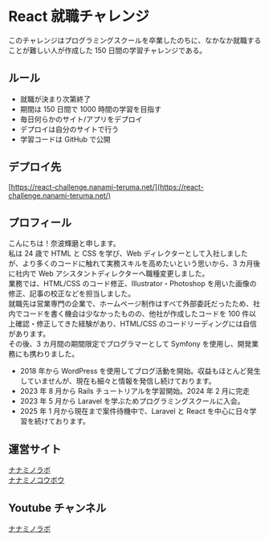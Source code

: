 # React 就職チャレンジ

このチャレンジはプログラミングスクールを卒業したのちに、なかなか就職することが難しい人が作成した 150 日間の学習チャレンジである。

## ルール

- 就職が決まり次第終了
- 期間は 150 日間で 1000 時間の学習を目指す
- 毎日何らかのサイト/アプリをデプロイ
- デプロイは自分のサイトで行う
- 学習コードは GitHub で公開

## デプロイ先

[https://react-challenge.nanami-teruma.net/](https://react-challenge.nanami-teruma.net/)

## プロフィール

こんにちは！奈波輝磨と申します。  
私は 24 歳で HTML と CSS を学び、Web ディレクターとして入社しましたが、より多くのコードに触れて実務スキルを高めたいという思いから、3 カ月後に社内で Web アシスタントディレクターへ職種変更しました。  
業務では、HTML/CSS のコード修正、Illustrator・Photoshop を用いた画像の修正、記事の校正などを担当しました。  
就職先は営業専門の企業で、ホームページ制作はすべて外部委託だったため、社内でコードを書く機会は少なかったものの、他社が作成したコードを 100 件以上確認・修正してきた経験があり、HTML/CSS のコードリーディングには自信があります。  
その後、3 カ月間の期間限定でプログラマーとして Symfony を使用し、開発業務にも携わりました。

- 2018 年から WordPress を使用してブログ活動を開始。収益もほとんど発生していませんが、現在も細々と情報を発信し続けております。
- 2023 年 8 月から Rails チュートリアルを学習開始。2024 年 2 月に完走
- 2023 年 5 月から Laravel を学ぶためプログラミングスクールに入会。
- 2025 年 1 月から現在まで案件待機中で、Laravel と React を中心に日々学習を続けております。

## 運営サイト

[ナナミノラボ](https://nanami-teruma.net/)  
[ナナミノコウボウ](https://nanami-teruma.com/)

## Youtube チャンネル

[ナナミノラボ](https://www.youtube.com/@nanami-no-lab)
